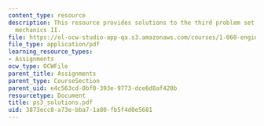 ```yaml
---
content_type: resource
description: This resource provides solutions to the third problem set on engineering
  mechanics II.
file: https://ol-ocw-studio-app-qa.s3.amazonaws.com/courses/1-060-engineering-mechanics-ii-spring-2006/3873ecc8a73ebba71a80fb5f4d0e5681_ps3_solutions.pdf
file_type: application/pdf
learning_resource_types:
- Assignments
ocw_type: OCWFile
parent_title: Assignments
parent_type: CourseSection
parent_uid: e4c563cd-0bf0-393e-9773-dce6d8af420b
resourcetype: Document
title: ps3_solutions.pdf
uid: 3873ecc8-a73e-bba7-1a80-fb5f4d0e5681
---
```

